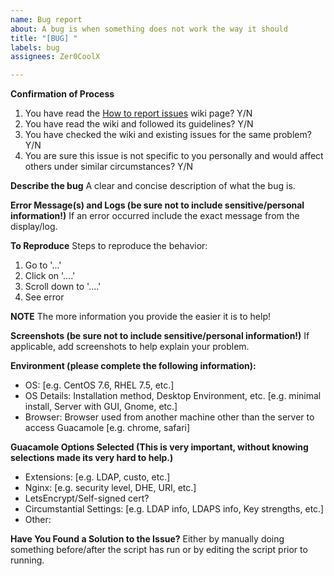 ```yaml
---
name: Bug report
about: A bug is when something does not work the way it should
title: "[BUG] "
labels: bug
assignees: Zer0CoolX

---
```


**Confirmation of Process**
1. You have read the [How to report issues](https://github.com/Zer0CoolX/guacamole-install-rhel/wiki/How-to-Report-Issues-(Bugs,-Feature-Request-and-Help)) wiki page? Y/N
2. You have read the wiki and followed its guidelines? Y/N
3. You have checked the wiki and existing issues for the same problem? Y/N
4. You are sure this issue is not specific to you personally and would affect others under similar circumstances? Y/N

**Describe the bug**
A clear and concise description of what the bug is.

**Error Message(s) and Logs (be sure not to include sensitive/personal information!)**
If an error occurred include the exact message from the display/log.

**To Reproduce**
Steps to reproduce the behavior:
1. Go to '...'
2. Click on '....'
3. Scroll down to '....'
4. See error

**NOTE**
The more information you provide the easier it is to help!

**Screenshots (be sure not to include sensitive/personal information!)**
If applicable, add screenshots to help explain your problem.

**Environment (please complete the following information):**
 - OS: [e.g. CentOS 7.6, RHEL 7.5, etc.]
 - OS Details: Installation method, Desktop Environment, etc. [e.g. minimal install, Server with GUI, Gnome, etc.]
 - Browser: Browser used from another machine other than the server to access Guacamole [e.g. chrome, safari]

**Guacamole Options Selected (This is very important, without knowing selections made its very hard to help.)**
 - Extensions: [e.g. LDAP, custo, etc.]
 - Nginx: [e.g. security level, DHE, URI, etc.]
 - LetsEncrypt/Self-signed cert?
 - Circumstantial Settings: [e.g. LDAP info, LDAPS info, Key strengths, etc.]
 - Other:

**Have You Found a Solution to the Issue?**
Either by manually doing something before/after the script has run or by editing the script prior to running.
